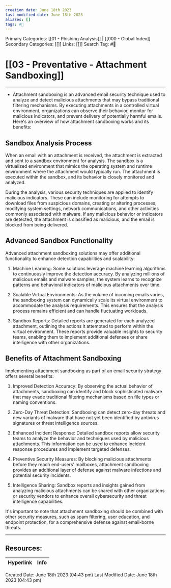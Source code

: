 ```yaml
---
creation date: June 18th 2023
last modified date: June 18th 2023
aliases: []
tags: #📖
---
```


Primary Categories: [[01 - Phishing Analysis]] | [[000 - Global Index]] 
Secondary Categories: [[]] 
Links: [[]] 
Search Tag: #📖  

# [[03 - Preventative - Attachment Sandboxing]]  
---

- Attachment sandboxing is an advanced email security technique used to analyze and detect malicious attachments that may bypass traditional filtering mechanisms. By executing attachments in a controlled virtual environment, organizations can observe their behavior, monitor for malicious indicators, and prevent delivery of potentially harmful emails. Here's an overview of how attachment sandboxing works and its benefits:

## Sandbox Analysis Process

When an email with an attachment is received, the attachment is extracted and sent to a sandbox environment for analysis. The sandbox is a virtualized environment that mimics the operating system and runtime environment where the attachment would typically run. The attachment is executed within the sandbox, and its behavior is closely monitored and analyzed.

During the analysis, various security techniques are applied to identify malicious indicators. These can include monitoring for attempts to download files from suspicious domains, creating or altering processes, modifying system settings, network communications, and other activities commonly associated with malware. If any malicious behavior or indicators are detected, the attachment is classified as malicious, and the email is blocked from being delivered.

## Advanced Sandbox Functionality

Advanced attachment sandboxing solutions may offer additional functionality to enhance detection capabilities and scalability:

1. Machine Learning: Some solutions leverage machine learning algorithms to continuously improve the detection accuracy. By analyzing millions of malicious emails and malware samples, the system learns to recognize patterns and behavioral indicators of malicious attachments over time.

2. Scalable Virtual Environments: As the volume of incoming emails varies, the sandboxing system can dynamically scale its virtual environment to accommodate the analysis requirements. This ensures that the analysis process remains efficient and can handle fluctuating workloads.

3. Sandbox Reports: Detailed reports are generated for each analyzed attachment, outlining the actions it attempted to perform within the virtual environment. These reports provide valuable insights to security teams, enabling them to implement additional defenses or share intelligence with other organizations.

## Benefits of Attachment Sandboxing

Implementing attachment sandboxing as part of an email security strategy offers several benefits:

1. Improved Detection Accuracy: By observing the actual behavior of attachments, sandboxing can identify and block sophisticated malware that may evade traditional filtering mechanisms based on file types or naming conventions.

2. Zero-Day Threat Detection: Sandboxing can detect zero-day threats and new variants of malware that have not yet been identified by antivirus signatures or threat intelligence sources.

3. Enhanced Incident Response: Detailed sandbox reports allow security teams to analyze the behavior and techniques used by malicious attachments. This information can be used to enhance incident response procedures and implement targeted defenses.

4. Preventive Security Measures: By blocking malicious attachments before they reach end-users' mailboxes, attachment sandboxing provides an additional layer of defense against malware infections and potential security incidents.

5. Intelligence Sharing: Sandbox reports and insights gained from analyzing malicious attachments can be shared with other organizations or security vendors to enhance overall cybersecurity and threat intelligence capabilities.

It's important to note that attachment sandboxing should be combined with other security measures, such as spam filtering, user education, and endpoint protection, for a comprehensive defense against email-borne threats.


___

## Resources:

| Hyperlink | Info |
| --------- | ---- |


Created Date: June 18th 2023 (04:43 pm) 
Last Modified Date: June 18th 2023 (04:43 pm)
